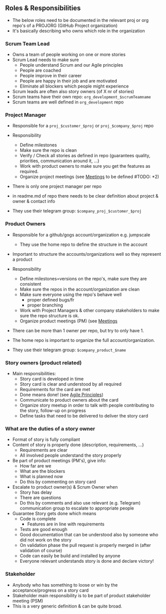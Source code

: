 ## Roles & Responsibilities

- The below roles need to be documented in the relevant proj or org repo's of a PROJORG (GitHub Project organization)
- It's basically describing who owns which role in the organization

### Scrum Team Lead

- Owns a team of people working on one or more stories
- Scrum Lead needs to make sure
  - People understand Scrum and our Agile principles
  - People are coached
  - People improve in their career
  - People are happy in their job and are motivated
  - Eliminate all blockers which people might experience
- Scrum leads are often also story owners (of X nr of stories)
- Scrum teams have their own repo: ```org_development_$scrumTeamname```
- Scrum teams are well defined in ```org_development``` repo

### Project Manager

- Responsible for a ```proj_$customer_$proj``` or ```proj_$company_$proj``` repo

- Responsibility
  - Define milestones
  - Make sure the repo is clean
  - Verify / Check all stories as defined in repo (guarantees quality, priorities, communication around it, ...)
  - Work with product owners to make sure you get the features as required.
  - Organize project meetings (see [Meetings](meetings.md) to be defined #TODO: *2)

- There is only one project manager per repo

- in readme.md of repo there needs to be clear definition about project & owner & contact info

- They use their telegram group: ```$company_proj_$customer_$proj```

### Product Owners

- Responsible for a github/gogs account/organization e.g. jumpscale
    - They use the home repo to define the structure in the account

- Important to structure the accounts/organizations well so they represent a product

- Responsibility
  - Define milestones=versions on the repo's, make sure they are consistent
  - Make sure the repos in the account/organization are clean
  - Make sure everyone using the repo's behave well
      - proper defined bugs/fr
      - proper branching
  - Work with Project Managers & other company stakeholders to make sure the repo structure is ok.
  - Organize product meetings (PM) (see [Meetings](meetings.md)

- There can be more than 1 owner per repo, but try to only have 1.

- The home repo is important to organize the full account/organization.

- They use their telegram group: ```$company_product_$name```


### Story owners (product related)

- Main responsibilities:
  - Story card is developed in time
  - Story card is clear and understood by all required
  - Requirements for the card are met
  - Done means done! (see [Agile Principles](agileprinciples.md))
  - Communicate to product owners about the card
  - Organize story meetup in order to talk with people contributing to the story, follow-up on progress
  - Define tasks that need to be delivered to deliver the story card

### What are the duties of a story owner

- Format of story is fully compliant
- Content of story is properly done (description, requirements, ...)
	- Requirements are clear
	- All involved people understand the story properly
- Be part of product meetings (PM's), give info:
	- How far are we
	- What are the blockers
	- What is planned now
	- Do this by commenting on story card
- Escalate to product owner(s) & Scrum Owner when
	- Story has delay
	- There are questions
	- Do this by comments and also use relevant (e.g. Telegram) communication group to escalate to appropriate people
- Guarantee Story gets done which means
	- Code is complete
		- Features are in line with requirements
	- Tests are good enough
	- Good documentation that can be understood also by someone who did not work on the story
	- On validation phase the pull request is properly merged in (after validation of course)
	- Code can easily be build and installed by anyone
	- Everyone relevant understands story is done and declare victory!



### Stakeholder

- Anybody who has something to loose or win by the acceptance/progress on a story card
- Stakeholder main responsibility is to be part of product stakeholder meeting (PSM)
- This is a very generic definition & can be quite broad.
